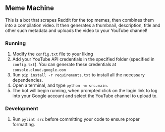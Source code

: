 ## Meme Machine

This is a bot that scrapes Reddit for the top memes, then combines them into a compilation video. It then generates a
thumbnail, description, title and other such metadata and uploads the video to your YouTube channel!

### Running

1. Modify the `config.txt` file to your liking
2. Add your YouTube API credentials in the specified folder (specified in `config.txt`). You can generate these
   credentials at `console.cloud.google.com`
3. Run `pip install -r requirements.txt` to install all the necessary dependencies.
4. Open a terminal, and type ```python -m src.main```.
5. The bot will begin running, when prompted click on the login link to log into your Google account and select the
   YouTube channel to upload to.

### Development
1. Run `pylint src` before committing your code to ensure proper formatting.